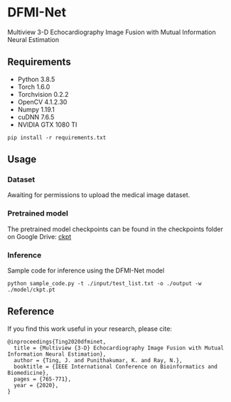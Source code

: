 # DFMI-Net

Multiview 3-D Echocardiography Image Fusion with Mutual Information Neural Estimation

## Requirements
* Python 3.8.5
* Torch 1.6.0
* Torchvision 0.2.2
* OpenCV 4.1.2.30
* Numpy 1.19.1
* cuDNN 7.6.5
* NVIDIA GTX 1080 TI
```
pip install -r requirements.txt
```

## Usage
### Dataset
Awaiting for permissions to upload the medical image dataset.

### Pretrained model
The pretrained model checkpoints can be found in the checkpoints folder on Google Drive: [ckpt](https://drive.google.com/file/d/10waUwCJ3Ol-Ms1R-R1-xOHl9ODHqR8Qt/view?usp=sharing)

### Inference
Sample code for inference using the DFMI-Net model
```
python sample_code.py -t ./input/test_list.txt -o ./output -w ./model/ckpt.pt 
```

## Reference
If you find this work useful in your research, please cite:
```
@inproceedings{Ting2020dfminet,
  title = {Multiview {3-D} Echocardiography Image Fusion with Mutual Information Neural Estimation},
  author = {Ting, J. and Punithakumar, K. and Ray, N.},
  booktitle = {IEEE International Conference on Bioinformatics and Biomedicine},
  pages = {765-771},
  year = {2020},
}
```
